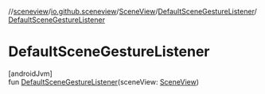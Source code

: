 //[sceneview](../../../../index.md)/[io.github.sceneview](../../index.md)/[SceneView](../index.md)/[DefaultSceneGestureListener](index.md)/[DefaultSceneGestureListener](-default-scene-gesture-listener.md)

# DefaultSceneGestureListener

[androidJvm]\
fun [DefaultSceneGestureListener](-default-scene-gesture-listener.md)(sceneView: [SceneView](../index.md))
